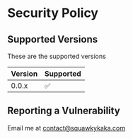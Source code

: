 # Security Policy

## Supported Versions

These are the supported versions

| Version | Supported          |
| ------- | ------------------ |
| 0.0.x   | :white_check_mark: |


## Reporting a Vulnerability

Email me at contact@squawkykaka.com
